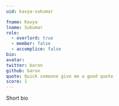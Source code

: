 ```yaml
---
uid: kavya-sukumar

fname: Kavya
lname: Sukumar
role:
  - overlord: true
  - member: false
  - accomplice: false
bio:
avatar: 
twitter: baron
github: baron
quote: Quick someone give me a good quote
score: 1
---
```


Short bio
